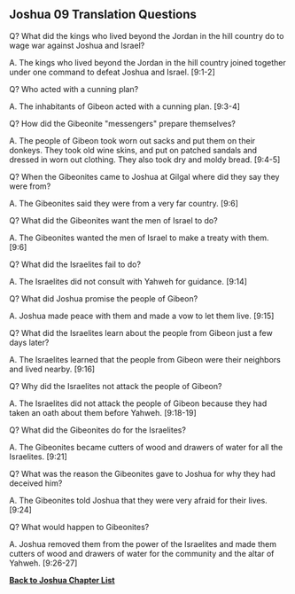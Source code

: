## Joshua 09 Translation Questions ##

Q? What did the kings who lived beyond the Jordan in the hill country do to wage war against Joshua and Israel?

A. The kings who lived beyond the Jordan in the hill country joined together under one command to defeat Joshua and Israel. [9:1-2]

Q? Who acted with a cunning plan?

A. The inhabitants of Gibeon acted with a cunning plan. [9:3-4]

Q? How did the Gibeonite "messengers" prepare themselves?

A. The people of Gibeon took worn out sacks and put them on their donkeys. They took old wine skins, and put on patched sandals and dressed in worn out clothing. They also took dry and moldy bread. [9:4-5] 

Q? When the Gibeonites came to Joshua at Gilgal where did they say they were from?

A. The Gibeonites said they were from a very far country. [9:6]

Q? What did the Gibeonites want the men of Israel to do?

A. The Gibeonites wanted the men of Israel to make a treaty with them. [9:6]
 
Q? What did the Israelites fail to do?

A. The Israelites did not consult with Yahweh for guidance. [9:14]

Q? What did Joshua promise the people of Gibeon?

A. Joshua made peace with them and made a vow to let them live. [9:15]

Q? What did the Israelites learn about the people from Gibeon just a few days later?

A. The Israelites learned that the people from Gibeon were their neighbors and lived nearby. [9:16]

Q? Why did the Israelites not attack the people of Gibeon?

A. The Israelites did not attack the people of Gibeon because they had taken an oath about them before Yahweh. [9:18-19]

Q? What did the Gibeonites do for the Israelites?

A. The Gibeonites became cutters of wood and drawers of water for all the Israelites. [9:21]

Q? What was the reason the Gibeonites gave to Joshua for why they had deceived him?

A. The Gibeonites told Joshua that they were very afraid for their lives. [9:24]

Q? What would happen to Gibeonites?

A. Joshua removed them from the power of the Israelites and made them cutters of wood and drawers of water for the community and the altar of Yahweh. [9:26-27]

__[Back to Joshua Chapter List](./)__

